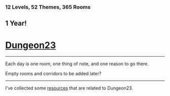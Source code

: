 ### 12 Levels, 52 Themes, 365 Rooms

## 1 Year!

# [Dungeon23](https://seanmccoy.substack.com/p/dungeon23)
---

Each day is one room, one thing of note, and one reason to go there. 

Empty rooms and corridors to be added later?

---

I've collected some [resources](Resource.md) that are related to Dungeon23.